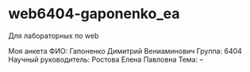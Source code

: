 # web6404-gaponenko_ea
Для лабораторных по web

Моя анкета
ФИО: Гапоненко Димитрий Вениаминович
Группа: 6404
Научный руководитель: Ростова Елена Павловна
Тема: –
